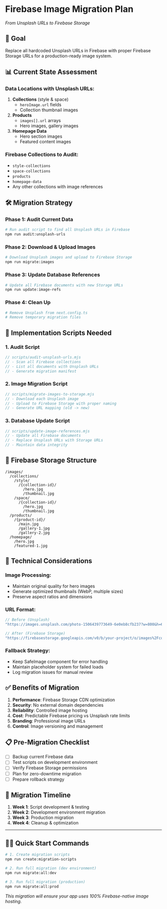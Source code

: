 # Firebase Image Migration Plan
*From Unsplash URLs to Firebase Storage*

## 🎯 **Goal**
Replace all hardcoded Unsplash URLs in Firebase with proper Firebase Storage URLs for a production-ready image system.

## 📊 **Current State Assessment**

### **Data Locations with Unsplash URLs:**
1. **Collections** (style & space)
   - `heroImage.url` fields
   - Collection thumbnail images
2. **Products**
   - `images[].url` arrays
   - Hero images, gallery images
3. **Homepage Data**
   - Hero section images
   - Featured content images

### **Firebase Collections to Audit:**
- `style-collections`
- `space-collections` 
- `products`
- `homepage-data`
- Any other collections with image references

## 🛠️ **Migration Strategy**

### **Phase 1: Audit Current Data**
```bash
# Run audit script to find all Unsplash URLs in Firebase
npm run audit:unsplash-urls
```

### **Phase 2: Download & Upload Images**
```bash
# Download Unsplash images and upload to Firebase Storage
npm run migrate:images
```

### **Phase 3: Update Database References**
```bash
# Update all Firebase documents with new Storage URLs
npm run update:image-refs
```

### **Phase 4: Clean Up**
```bash
# Remove Unsplash from next.config.ts
# Remove temporary migration files
```

## 📝 **Implementation Scripts Needed**

### **1. Audit Script**
```javascript
// scripts/audit-unsplash-urls.mjs
// - Scan all Firebase collections
// - List all documents with Unsplash URLs
// - Generate migration manifest
```

### **2. Image Migration Script**
```javascript
// scripts/migrate-images-to-storage.mjs
// - Download each Unsplash image
// - Upload to Firebase Storage with proper naming
// - Generate URL mapping (old -> new)
```

### **3. Database Update Script**
```javascript
// scripts/update-image-references.mjs
// - Update all Firebase documents
// - Replace Unsplash URLs with Storage URLs
// - Maintain data integrity
```

## 📁 **Firebase Storage Structure**
```
/images/
  /collections/
    /style/
      /{collection-id}/
        /hero.jpg
        /thumbnail.jpg
    /space/
      /{collection-id}/
        /hero.jpg
        /thumbnail.jpg
  /products/
    /{product-id}/
      /main.jpg
      /gallery-1.jpg
      /gallery-2.jpg
  /homepage/
    /hero.jpg
    /featured-1.jpg
```

## 🔧 **Technical Considerations**

### **Image Processing:**
- Maintain original quality for hero images
- Generate optimized thumbnails (WebP, multiple sizes)
- Preserve aspect ratios and dimensions

### **URL Format:**
```javascript
// Before (Unsplash)
"https://images.unsplash.com/photo-1506439773649-6e0eb8cfb237?w=800&h=600&fit=crop"

// After (Firebase Storage)  
"https://firebasestorage.googleapis.com/v0/b/your-project/o/images%2Fcollections%2Fstyle%2Fbotanica%2Fhero.jpg?alt=media&token=abc123"
```

### **Fallback Strategy:**
- Keep SafeImage component for error handling
- Maintain placeholder system for failed loads
- Log migration issues for manual review

## ✅ **Benefits of Migration**

1. **Performance**: Firebase Storage CDN optimization
2. **Security**: No external domain dependencies  
3. **Reliability**: Controlled image hosting
4. **Cost**: Predictable Firebase pricing vs Unsplash rate limits
5. **Branding**: Professional image URLs
6. **Control**: Image versioning and management

## 📋 **Pre-Migration Checklist**

- [ ] Backup current Firebase data
- [ ] Test scripts on development environment
- [ ] Verify Firebase Storage permissions
- [ ] Plan for zero-downtime migration
- [ ] Prepare rollback strategy

## 🚀 **Migration Timeline**

1. **Week 1**: Script development & testing
2. **Week 2**: Development environment migration
3. **Week 3**: Production migration
4. **Week 4**: Cleanup & optimization

---

## 🏃‍♂️ **Quick Start Commands**

```bash
# 1. Create migration scripts
npm run create:migration-scripts

# 2. Run full migration (dev environment)
npm run migrate:all:dev

# 3. Run full migration (production)
npm run migrate:all:prod
```

*This migration will ensure your app uses 100% Firebase-native image hosting.*